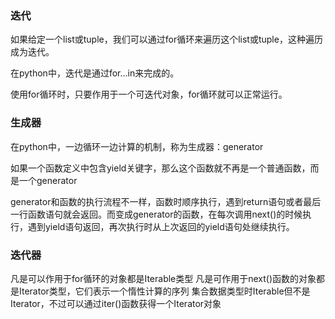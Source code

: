 ### 迭代

如果给定一个list或tuple，我们可以通过for循环来遍历这个list或tuple，这种遍历成为迭代。

在python中，迭代是通过for...in来完成的。

使用for循环时，只要作用于一个可迭代对象，for循环就可以正常运行。

### 生成器

在python中，一边循环一边计算的机制，称为生成器：generator

如果一个函数定义中包含yield关键字，那么这个函数就不再是一个普通函数，而是一个generator

generator和函数的执行流程不一样，函数时顺序执行，遇到return语句或者最后一行函数语句就会返回。而变成generator的函数，在每次调用next()的时候执行，遇到yield语句返回，再次执行时从上次返回的yield语句处继续执行。

### 迭代器
凡是可以作用于for循环的对象都是Iterable类型
凡是可作用于next()函数的对象都是Iterator类型，它们表示一个惰性计算的序列
集合数据类型时Iterable但不是Iterator，不过可以通过iter()函数获得一个Iterator对象
